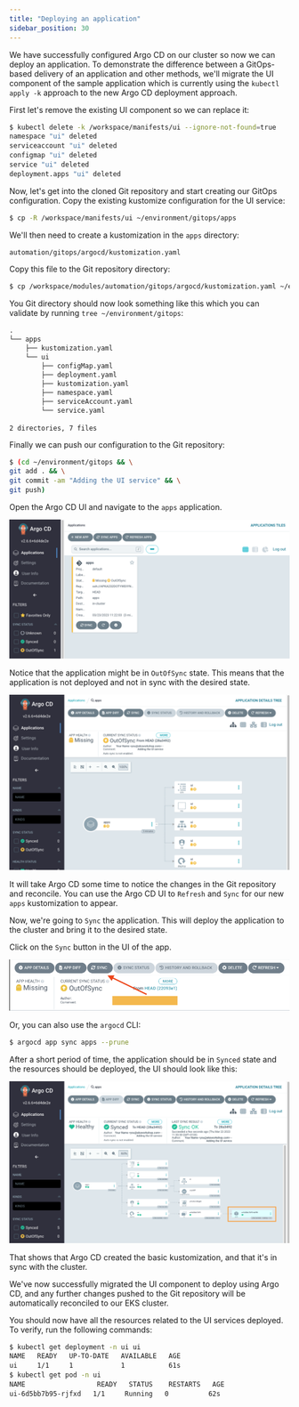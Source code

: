 ```yaml
---
title: "Deploying an application"
sidebar_position: 30
---
```


We have successfully configured Argo CD on our cluster so now we can deploy an application. To demonstrate the difference between a GitOps-based delivery of an application and other methods, we'll migrate the UI component of the sample application which is currently using the `kubectl apply -k` approach to the new Argo CD deployment approach.

First let's remove the existing UI component so we can replace it:

```bash
$ kubectl delete -k /workspace/manifests/ui --ignore-not-found=true
namespace "ui" deleted
serviceaccount "ui" deleted
configmap "ui" deleted
service "ui" deleted
deployment.apps "ui" deleted
```

Now, let's get into the cloned Git repository and start creating our GitOps configuration. Copy the existing kustomize configuration for the UI service:

```bash
$ cp -R /workspace/manifests/ui ~/environment/gitops/apps
```

We'll then need to create a kustomization in the `apps` directory:

```file
automation/gitops/argocd/kustomization.yaml
```

Copy this file to the Git repository directory:

```bash
$ cp /workspace/modules/automation/gitops/argocd/kustomization.yaml ~/environment/gitops/apps/kustomization.yaml
```

You Git directory should now look something like this which you can validate by running `tree ~/environment/gitops`:

```
.
└── apps
    ├── kustomization.yaml
    └── ui
        ├── configMap.yaml
        ├── deployment.yaml
        ├── kustomization.yaml
        ├── namespace.yaml
        ├── serviceAccount.yaml
        └── service.yaml

2 directories, 7 files
```

Finally we can push our configuration to the Git repository:

```bash
$ (cd ~/environment/gitops && \
git add . && \
git commit -am "Adding the UI service" && \
git push)
```

Open the Argo CD UI and navigate to the `apps` application.

![argocd-ui-outofsync.png](assets/argocd-ui-outofsync.png)

Notice that the application might be in `OutOfSync` state. This means that the application is not deployed and not in sync with the desired state.

![argocd-ui-outofsync-apps.png](assets/argocd-ui-outofsync-apps.png)

It will take Argo CD some time to notice the changes in the Git repository and reconcile. You can use the Argo CD UI to `Refresh` and `Sync` for our new `apps` kustomization to appear.

Now, we're going to `Sync` the application. This will deploy the application to the cluster and bring it to the desired state.

Click on the `Sync` button in the UI of the app.

![argocd-sync.png](assets/argocd-sync.png)

Or, you can also use the `argocd` CLI:

```bash
$ argocd app sync apps --prune
```

After a short period of time, the application should be in `Synced` state and the resources should be deployed, the UI should look like this:

![argocd-deploy-application](assets/argocd-deploy-application.png)

That shows that Argo CD created the basic kustomization, and that it's in sync with the cluster.

We've now successfully migrated the UI component to deploy using Argo CD, and any further changes pushed to the Git repository will be automatically reconciled to our EKS cluster.

You should now have all the resources related to the UI services deployed. To verify, run the following commands:

```bash
$ kubectl get deployment -n ui ui
NAME   READY   UP-TO-DATE   AVAILABLE   AGE
ui     1/1     1            1           61s
$ kubectl get pod -n ui
NAME                  READY   STATUS    RESTARTS   AGE
ui-6d5bb7b95-rjfxd   1/1     Running   0          62s
```
